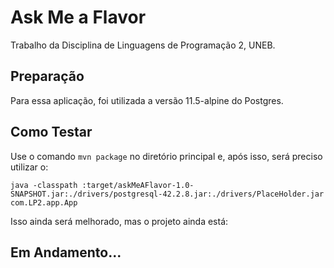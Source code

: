 # Ask Me a Flavor

Trabalho da Disciplina de Linguagens de Programação 2, UNEB.

## Preparação

Para essa aplicação, foi utilizada a versão 11.5-alpine do Postgres.

## Como Testar

Use o comando `mvn package` no diretório principal e, após isso, será preciso utilizar o:

  `java -classpath :target/askMeAFlavor-1.0-SNAPSHOT.jar:./drivers/postgresql-42.2.8.jar:./drivers/PlaceHolder.jar com.LP2.app.App`

Isso ainda será melhorado, mas o projeto ainda está:

## Em Andamento...
